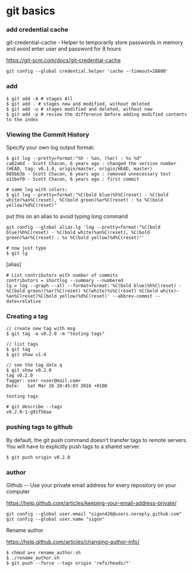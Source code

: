 # git basics

### add credential cache

git-credential-cache - Helper to temporarily store passwords in memory and avoid enter user and password for 8 hours

https://git-scm.com/docs/git-credential-cache

```
git config --global credential.helper 'cache --timeout=28800'

```

### add

```
$ git add -A # stages All
$ git add . # stages new and modified, without deleted
$ git add -u # stages modified and deleted, without new
$ git add -p # review the difference before adding modified contents to the index

```

### Viewing the Commit History

Specify your own log output format:

```
$ git log --pretty=format:"%h - %an, (%ar) : %s %d"
ca82a6d - Scott Chacon, 6 years ago : changed the version number (HEAD, tag: v0.1.0, origin/master, origin/HEAD, master)
085bb3b - Scott Chacon, 6 years ago : removed unnecessary test
a11bef0 - Scott Chacon, 6 years ago : first commit

# same log with colors:
$ git log --pretty=format:"%C(bold blue)%h%C(reset) - %C(bold white)%an%C(reset), %C(bold green)%ar%C(reset) : %s %C(bold yellow)%d%C(reset)"
```

put this on an alias to avoid typing long command

```
git config --global alias.lg 'log --pretty=format:"%C(bold blue)%h%C(reset) - %C(bold white)%an%C(reset), %C(bold green)%ar%C(reset) : %s %C(bold yellow)%d%C(reset)"'

# now just type
$ git lg
```
[alias]

	# List contributors with number of commits
	contributors = shortlog --summary --numbered
	lg = log --graph --all --format=format:'%C(bold blue)%h%C(reset) - %C(bold green)(%ar)%C(reset) %C(white)%s%C(reset) %C(bold white)— %an%C(reset)%C(bold yellow)%d%C(reset)' --abbrev-commit --date=relative


### Creating a tag

```
// create new tag with msg
$ git tag -a v0.2.0 -m "testing tags"

// list tags
$ git tag
$ git show v1.4

// see the tag data q
$ git show v0.2.0
tag v0.2.0
Tagger: user <user@mail.com>
Date:   Sat Mar 26 20:45:03 2016 +0100

testing tags

# git describe --tags
v0.2.0-1-g91f56aa
```

### pushing tags to github

By default, the git push command doesn’t transfer tags to remote servers. You will have to explicitly push tags to a shared server.

```
$ git push origin v0.2.0
```

### author

Github -- Use your private email address for every repository on your computer

https://help.github.com/articles/keeping-your-email-address-private/


```
git config --global user.email "sigon426@users.noreply.github.com"
git config --global user.name "sigon"
```

Rename author

https://help.github.com/articles/changing-author-info/

```
$ chmod a+x rename_author.sh
$ ./rename_author.sh
$ git push --force --tags origin 'refs/heads/*'
```
